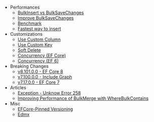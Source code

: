 - Performances
   - [BulkInsert vs BulkSaveChanges](bulk-insert-vs-bulk-savechanges.md)
   - [Improve BulkSaveChanges](improve-bulk-savechanges.md)
   - [Benchmark](benchmark.md)
   - [Fastest way to insert](fastest-way-to-insert.md)
- Customizations
   - [Use Custom Column](custom-column.md)
   - [Use Custom Key](custom-key.md)
   - [Soft Delete](soft-delete.md)
   - [Concurrency (EF Core)](concurrency.md)
   - [Concurrency (EF 6)](concurrency-ef6.md)
- Breaking Changes
   - [v8.101.0.0 - EF Core 8](v8-101-0-0-efcore-8.md)
   - [v7.100.0.0 - Include Graph](v7-100-0-0-include-graph.md)
   - [v7.17.0.0 - EF Core 7](v7-17-0-0-bulk-insert-update-delete.md)
- Articles
   - [Exception - Unknow Error 258](exception-unknown-error-258.md)
   - [Improving Performance of BulkMerge with WhereBulkContains](improving-performance-of-bulkmerge-with-wherebulkcontains.md)
- Misc
   - [EFCore-Pinned Versioning](efcore-pinned-versioning.md)
   - [Edmx](edmx.md)
